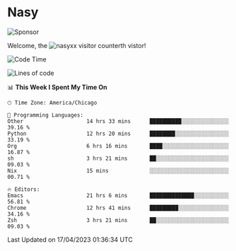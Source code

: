 # Nasy

<!--
<p align="center">
<img height="200" src="https://github-readme-stats.vercel.app/api?username=nasyxx&count_private=true&show_icons=true&theme=dracula&include_all_commits=true"/>
<img height="200" src="https://github-readme-stats.vercel.app/api/top-langs/?username=nasyxx&theme=dracula&hide=html,jupyter+notebook&count_private=true&show_icons=true"/>
</p>

  
----------------
-->

![Sponsor](https://img.shields.io/static/v1.svg?label=Sponsor&message=%E2%9D%A4&logo=GitHub&style=flat&color=pink)
 
Welcome, the ![nasyxx visitor counter](https://count.getloli.com/get/@nasyxx?theme=rule34)th vistor!
 
<!--START_SECTION:waka-->
![Code Time](http://img.shields.io/badge/Code%20Time-3%2C406%20hrs%2050%20mins-blue)

![Lines of code](https://img.shields.io/badge/From%20Hello%20World%20I%27ve%20Written-6.2%20million%20lines%20of%20code-blue)

📊 **This Week I Spent My Time On** 

```text
🕑︎ Time Zone: America/Chicago

💬 Programming Languages: 
Other                    14 hrs 33 mins      ██████████░░░░░░░░░░░░░░░   39.16 % 
Python                   12 hrs 20 mins      ████████░░░░░░░░░░░░░░░░░   33.19 % 
Org                      6 hrs 16 mins       ████░░░░░░░░░░░░░░░░░░░░░   16.87 % 
sh                       3 hrs 21 mins       ██░░░░░░░░░░░░░░░░░░░░░░░   09.03 % 
Nix                      15 mins             ░░░░░░░░░░░░░░░░░░░░░░░░░   00.71 % 

🔥 Editors: 
Emacs                    21 hrs 6 mins       ██████████████░░░░░░░░░░░   56.81 % 
Chrome                   12 hrs 41 mins      █████████░░░░░░░░░░░░░░░░   34.16 % 
Zsh                      3 hrs 21 mins       ██░░░░░░░░░░░░░░░░░░░░░░░   09.03 % 
```


 Last Updated on 17/04/2023 01:36:34 UTC
<!--END_SECTION:waka-->

<!-- ![visitors](https://visitor-badge.laobi.icu/badge?page_id=nasyxx.nasyxx) -->
